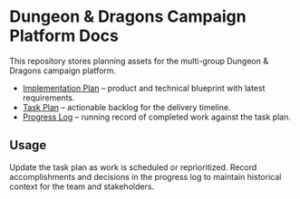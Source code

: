 # Dungeon & Dragons Campaign Platform Docs

This repository stores planning assets for the multi-group Dungeon & Dragons campaign platform.

- [Implementation Plan](docs/campaign-platform-plan.md) – product and technical blueprint with latest requirements.
- [Task Plan](TASK_PLAN.md) – actionable backlog for the delivery timeline.
- [Progress Log](PROGRESS.md) – running record of completed work against the task plan.

## Usage
Update the task plan as work is scheduled or reprioritized. Record accomplishments and decisions in the progress log to maintain historical context for the team and stakeholders.
